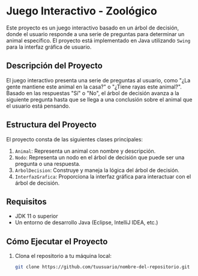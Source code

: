 # Juego Interactivo - Zoológico

Este proyecto es un juego interactivo basado en un árbol de decisión, donde el usuario responde a una serie de preguntas para determinar un animal específico. El proyecto está implementado en Java utilizando `Swing` para la interfaz gráfica de usuario.

## Descripción del Proyecto

El juego interactivo presenta una serie de preguntas al usuario, como "¿La gente mantiene este animal en la casa?" o "¿Tiene rayas este animal?". Basado en las respuestas "Sí" o "No", el árbol de decisión avanza a la siguiente pregunta hasta que se llega a una conclusión sobre el animal que el usuario está pensando.

## Estructura del Proyecto

El proyecto consta de las siguientes clases principales:

1. `Animal`: Representa un animal con nombre y descripción.
2. `Nodo`: Representa un nodo en el árbol de decisión que puede ser una pregunta o una respuesta.
3. `ArbolDecision`: Construye y maneja la lógica del árbol de decisión.
4. `InterfazGrafica`: Proporciona la interfaz gráfica para interactuar con el árbol de decisión.

## Requisitos

- JDK 11 o superior
- Un entorno de desarrollo Java (Eclipse, IntelliJ IDEA, etc.)

## Cómo Ejecutar el Proyecto

1. Clona el repositorio a tu máquina local:
   ```sh
   git clone https://github.com/tuusuario/nombre-del-repositorio.git
